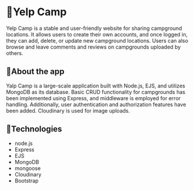 # 🚀Yelp Camp
Yelp Camp is a stable and user-friendly website for sharing campground locations. It allows users to create their own accounts, and once logged in, they can add, delete, or update new campground locations. Users can also browse and leave comments and reviews on campgrounds uploaded by others.

## 🚀About the app
Yalp Camp is a large-scale application built with Node.js, EJS, and utilizes MongoDB as its database. Basic CRUD functionality for campgrounds has been implemented using Express, and middleware is employed for error handling. Additionally, user authentication and authorization features have been added. Cloudinary is used for image uploads.

## 🚀Technologies
 - node.js
 - Express
 - EJS
 - MongoDB
 - mongoose
 - Cloudinary
 - Bootstrap
